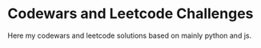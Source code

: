 # Codewars and Leetcode Challenges

Here my codewars and leetcode solutions based on mainly python and js.

